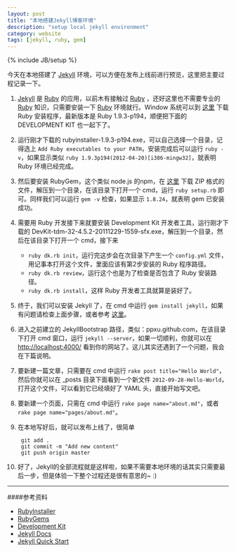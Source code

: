 ```yaml
---
layout: post
title: "本地搭建Jekyll博客环境"
description: "setup local jekyll environment"
category: website
tags: [jekyll, ruby, gem]
---
```

{% include JB/setup %}

今天在本地搭建了 [Jekyll](http://jekyllrb.com/) 环境，可以方便在发布上线前进行预览，这里把主要过程记录一下。

1. [Jekyll](http://jekyllrb.com/) 是 [Ruby](http://www.ruby-lang.org/) 的应用，以前木有接触过 [Ruby](http://www.ruby-lang.org/) ，还好这里也不需要专业的 [Ruby](http://www.ruby-lang.org/) 知识，只需要安装一下 [Ruby](http://www.ruby-lang.org/) 环境就行。Window 系统可以到 [这里](http://rubyinstaller.org/downloads/) 下载 Ruby 安装程序，最新版本是 Ruby 1.9.3-p194，顺便把下面的 DEVELOPMENT KIT 也一起下了。

2. 运行刚才下载的 rubyinstaller-1.9.3-p194.exe，可以自己选择一个目录，记得选上 `Add Ruby executables to your PATH`，安装完成后可以运行 `ruby -v`，如果显示类似 `ruby 1.9.3p194(2012-04-20)[i386-mingw32]`，就表明 Ruby 环境已经完成。

3. 然后要安装 RubyGem，这个类似 node.js 的npm，在 [这里](http://rubygems.org/pages/download) 下载 ZIP 格式的文件，解压到一个目录，在该目录下打开一个 cmd，运行 `ruby setup.rb` 即可。同样我们可以运行 `gem -v` 检查，如果显示 `1.8.24`，就表明 gem 已安装成功。

4. 需要用 Ruby 开发接下来就要安装 Development Kit 开发者工具，运行刚才下载的 DevKit-tdm-32-4.5.2-20111229-1559-sfx.exe，解压到一个目录，然后在该目录下打开一个 cmd，接下来

	* `ruby dk.rb init`，运行完这步会在次目录下产生一个 `config.yml` 文件，用记事本打开这个文件，里面应该有第2步安装的 Ruby 程序路径。
	* `ruby dk.rb review`，运行这个也是为了检查是否包含了 Ruby 安装路径。
	* `ruby dk.rb install`，这样 Ruby 开发者工具就算是装好了。

5. 终于，我们可以安装 Jekyll 了，在 cmd 中运行 `gem install jekyll`，如果有问题请检查上面步骤，或者参考 [这里](https://github.com/mojombo/jekyll/wiki/Install)。

6. 进入之前建立的 JekyllBootstrap 路径，类似：ppxu.github.com，在该目录下打开 cmd 窗口，运行 `jekyll --server`，如果一切顺利，你就可以在 [http://localhost:4000/](http://localhost:4000/) 看到你的网站了。这儿其实还遇到了一个问题，我会在下篇说明。

7. 要新建一篇文章，只需要在 cmd 中运行 `rake post title="Hello World"`，然后你就可以在 _posts 目录下面看到一个新文件 `2012-09-28-Hello-World`，打开这个文件，可以看到它已经填好了 YAML 头，直接开始写文吧。

8. 要新建一个页面，只需在 cmd 中运行 `rake page name="about.md"`，或者 `rake page name="pages/about.md"`。

9. 在本地写好后，就可以发布上线了，很简单

		git add .
		git commit -m "Add new content"
		git push origin master

10. 好了，Jekyll的全部流程就是这样啦，如果不需要本地环境的话其实只需要最后一步，但是体验一下整个过程还是很有意思的~ :)

-------------------
####参考资料

* [RubyInstaller](http://rubyinstaller.org/)
* [RubyGems](http://rubygems.org/)
* [Development Kit](https://github.com/oneclick/rubyinstaller/wiki/development-kit)
* [Jekyll Docs](https://github.com/mojombo/jekyll/wiki)
* [Jekyll Quick Start](http://jekyllbootstrap.com/usage/jekyll-quick-start.html)